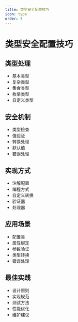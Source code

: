 ```yaml
---
title: 类型安全配置技巧
icon: type
order: 4
---
```


# 类型安全配置技巧

## 类型处理
- 基本类型
- 复杂类型
- 集合类型
- 枚举类型
- 自定义类型

## 安全机制
- 类型检查
- 值验证
- 转换处理
- 默认值
- 错误处理

## 实现方式
- 注解配置
- 编程方式
- 自定义转换
- 验证器
- 处理器

## 应用场景
- 配置类
- 属性绑定
- 参数验证
- 类型转换
- 错误处理

## 最佳实践
- 设计原则
- 实现规范
- 测试方法
- 性能优化
- 维护建议
